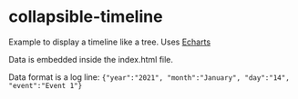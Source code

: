 # collapsible-timeline
Example to display a timeline like a tree.
Uses [Echarts](https://echarts.apache.org/en/index.html)

Data is embedded inside the index.html file.

Data format is a log line: `{"year":"2021", "month":"January", "day":"14", "event":"Event 1"}`



